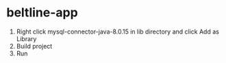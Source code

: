 # beltline-app

1. Right click mysql-connector-java-8.0.15 in lib directory and click Add as Library 
2. Build project
3. Run
